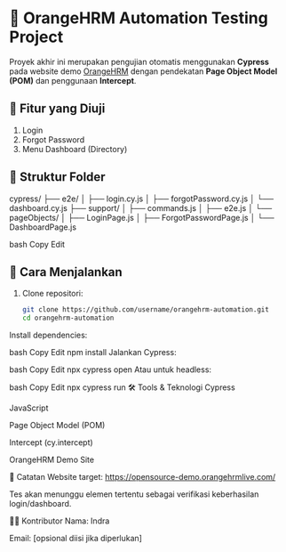# 🧪 OrangeHRM Automation Testing Project

Proyek akhir ini merupakan pengujian otomatis menggunakan **Cypress** pada website demo [OrangeHRM](https://opensource-demo.orangehrmlive.com/) dengan pendekatan **Page Object Model (POM)** dan penggunaan **Intercept**.

## 🔧 Fitur yang Diuji
1. Login
2. Forgot Password
3. Menu Dashboard (Directory)

## 📁 Struktur Folder
cypress/
├── e2e/
│ ├── login.cy.js
│ ├── forgotPassword.cy.js
│ └── dashboard.cy.js
├── support/
│ ├── commands.js
│ ├── e2e.js
│ └── pageObjects/
│ ├── LoginPage.js
│ ├── ForgotPasswordPage.js
│ └── DashboardPage.js

bash
Copy
Edit

## 🚀 Cara Menjalankan

1. Clone repositori:
   ```bash
   git clone https://github.com/username/orangehrm-automation.git
   cd orangehrm-automation
Install dependencies:

bash
Copy
Edit
npm install
Jalankan Cypress:

bash
Copy
Edit
npx cypress open
Atau untuk headless:

bash
Copy
Edit
npx cypress run
🛠 Tools & Teknologi
Cypress

JavaScript

Page Object Model (POM)

Intercept (cy.intercept)

OrangeHRM Demo Site

📌 Catatan
Website target: https://opensource-demo.orangehrmlive.com/

Tes akan menunggu elemen tertentu sebagai verifikasi keberhasilan login/dashboard.

👨‍💻 Kontributor
Nama: Indra

Email: [opsional diisi jika diperlukan]
